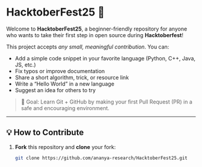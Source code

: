 # HacktoberFest25 🚀

Welcome to **HacktoberFest25**, a beginner-friendly repository for anyone who wants to take their first step in open source during **Hacktoberfest**!

This project accepts *any small, meaningful contribution*. You can:
- Add a simple code snippet in your favorite language (Python, C++, Java, JS, etc.)
- Fix typos or improve documentation
- Share a short algorithm, trick, or resource link
- Write a “Hello World” in a new language
- Suggest an idea for others to try

> 🎯 Goal: Learn Git + GitHub by making your first Pull Request (PR) in a safe and encouraging environment.

---

## 💡 How to Contribute

1. **Fork** this repository and **clone** your fork:
   ```bash
   git clone https://github.com/ananya-research/HacktoberFest25.git

